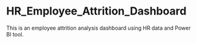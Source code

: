# HR_Employee_Attrition_Dashboard
This is an employee attrition analysis dashboard using HR data and Power BI tool.
